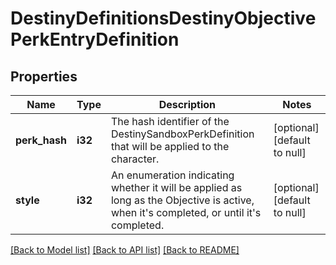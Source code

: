 # DestinyDefinitionsDestinyObjectivePerkEntryDefinition

## Properties
Name | Type | Description | Notes
------------ | ------------- | ------------- | -------------
**perk_hash** | **i32** | The hash identifier of the DestinySandboxPerkDefinition that will be applied to the character. | [optional] [default to null]
**style** | **i32** | An enumeration indicating whether it will be applied as long as the Objective is active, when it&#39;s completed, or until it&#39;s completed. | [optional] [default to null]

[[Back to Model list]](../README.md#documentation-for-models) [[Back to API list]](../README.md#documentation-for-api-endpoints) [[Back to README]](../README.md)


